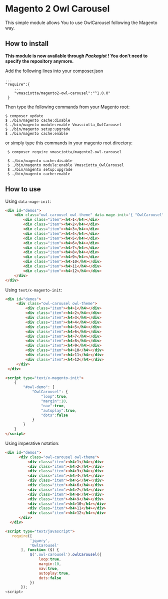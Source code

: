# Magento 2 Owl Carousel

This simple module allows You to use OwlCarousel following the Magento way.

## How to install

**This module is now available through *Packagist* ! You don't need to specify the repository anymore.**

Add the following lines into your composer.json
 
```
...
"require":{
    ...
    "vmasciotta/magento2-owl-carousel":"^1.0.0"
 }
```

Then type the following commands from your Magento root:

```
$ composer update
$ ./bin/magento cache:disable
$ ./bin/magento module:enable Vmasciotta_OwlCarousel
$ ./bin/magento setup:upgrade
$ ./bin/magento cache:enable
```
 or simply type this commands in your magento root directory:
  ```
   $ composer require vmasciotta/magento2-owl-carousel

   $ ./bin/magento cache:disable
   $ ./bin/magento module:enable Vmasciotta_OwlCarousel
   $ ./bin/magento setup:upgrade
   $ ./bin/magento cache:enable
  ```


## How to use
 
 Using `data-mage-init`:
  
 ```html
 <div id="demos">
     <div class="owl-carousel owl-theme" data-mage-init='{ "OwlCarousel": {"loop":true,"margin":10,"nav":true, "dots":false, "autoplay":true} }'>
         <div class="item"><h4>1</h4></div>
         <div class="item"><h4>2</h4></div>
         <div class="item"><h4>3</h4></div>
         <div class="item"><h4>4</h4></div>
         <div class="item"><h4>5</h4></div>
         <div class="item"><h4>6</h4></div>
         <div class="item"><h4>7</h4></div>
         <div class="item"><h4>8</h4></div>
         <div class="item"><h4>9</h4></div>
         <div class="item"><h4>10</h4></div>
         <div class="item"><h4>11</h4></div>
         <div class="item"><h4>12</h4></div>
     </div>
 </div>
 ```
 
 Using `text/x-magento-init`:
 
 ```html
 <div id="demos">
      <div class="owl-carousel owl-theme">
          <div class="item"><h4>1</h4></div>
          <div class="item"><h4>2</h4></div>
          <div class="item"><h4>3</h4></div>
          <div class="item"><h4>4</h4></div>
          <div class="item"><h4>5</h4></div>
          <div class="item"><h4>6</h4></div>
          <div class="item"><h4>7</h4></div>
          <div class="item"><h4>8</h4></div>
          <div class="item"><h4>9</h4></div>
          <div class="item"><h4>10</h4></div>
          <div class="item"><h4>11</h4></div>
          <div class="item"><h4>12</h4></div>
      </div>
  </div>
 
 <script type="text/x-magento-init">
     {
         "#owl-demo": {
             "OwlCarousel": {
                 "loop":true,
                 "margin":10,
                 "nav":true,
                 "autoplay":true,
                 "dots":false
             }
         }
     }
 </script>
 ```
 Using imperative notation:

 ```html
 <div id="demos">
       <div class="owl-carousel owl-theme">
           <div class="item"><h4>1</h4></div>
           <div class="item"><h4>2</h4></div>
           <div class="item"><h4>3</h4></div>
           <div class="item"><h4>4</h4></div>
           <div class="item"><h4>5</h4></div>
           <div class="item"><h4>6</h4></div>
           <div class="item"><h4>7</h4></div>
           <div class="item"><h4>8</h4></div>
           <div class="item"><h4>9</h4></div>
           <div class="item"><h4>10</h4></div>
           <div class="item"><h4>11</h4></div>
           <div class="item"><h4>12</h4></div>
       </div>
   </div>

 <script type="text/javascript">
    require([
            'jquery',
            'OwlCarousel'
        ], function ($) {
            $('.owl-carousel').owlCarousel({
                loop:true,
                margin:10,
                nav:true,
                autoplay:true,
                dots:false
            })
        });
<script>
 ```

 

